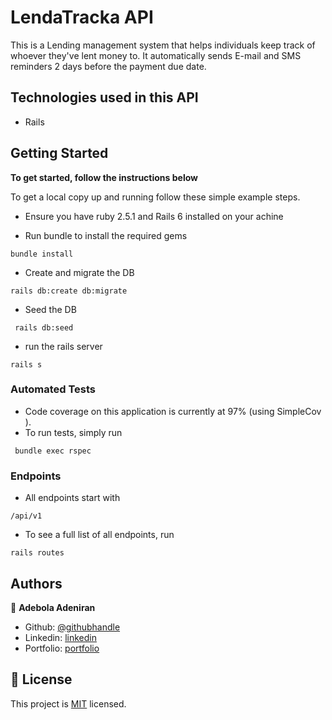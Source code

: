 # LendaTracka API

This is a Lending management system that helps individuals keep track of whoever they've lent money to. It automatically sends E-mail and SMS reminders 2 days before the payment due date.

## Technologies used in this API

- Rails

## Getting Started

**To get started, follow the instructions below**

To get a local copy up and running follow these simple example steps.

- Ensure you have ruby 2.5.1 and Rails 6 installed on your achine

- Run bundle to install the required gems

```
bundle install
```

- Create and migrate the DB

```
rails db:create db:migrate
```

- Seed the DB

```
 rails db:seed
```

- run the rails server

```
rails s
```

### Automated Tests

- Code coverage on this application is currently at 97% (using SimpleCov ).
- To run tests, simply run

```
 bundle exec rspec
```

### Endpoints

- All endpoints start with

```
/api/v1
```

- To see a full list of all endpoints, run

```
rails routes
```

## Authors

👤 **Adebola Adeniran**

- Github: [@githubhandle](https://github.com/onedebos)
- Linkedin: [linkedin](https://www.linkedin.com/in/adebola-niran/)
- Portfolio: [portfolio](https://www.adebola.dev/)

## 📝 License

This project is [MIT](lic.url) licensed.

```

```
